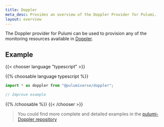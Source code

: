 ```yaml
---
title: Doppler
meta_desc: Provides an overview of the Doppler Provider for Pulumi.
layout: overview
---
```


The Doppler provider for Pulumi can be used to provision any of the monitoring resources available in [Doppler](https://dopplerhq.com/).

## Example

{{< chooser language "typescript" >}}

{{% choosable language typescript %}}

```typescript
import * as doppler from "@pulumiverse/doppler";

// Improve example
```

{{% /choosable %}}
{{< /chooser >}}

> You could find more complete and detailed examples in the [pulumi-Doppler repository](https://github.com/pulumiverse/pulumi-doppler/tree/main/examples)
